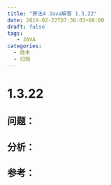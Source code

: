 ```yaml
---
title: "算法4 Java解答 1.3.22"
date: 2019-02-22T07:36:03+08:00
draft: false
tags:
   - JAVA
categories:
  - 技术
  - 归档
---
```



# 1.3.22

## 问题：


## 分析：


## 参考：


